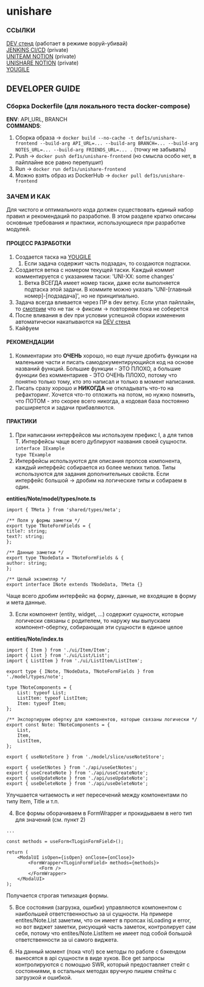 # unishare

### ССЫЛКИ

[DEV стенд](http://176.114.90.241/) (работает в режиме воруй-убивай)  
[JENKINS CI/CD](https://176.114.90.241:8080/) (private)  
[UNITEAM NOTION](https://www.notion.so/UNITEAM-1049780386b880adbbe1e3480e5159ce?pvs=4) (private)  
[UNISHARE NOTION](https://www.notion.so/UNISHARE-1709780386b880388d2dfbbc751678c3?pvs=4) (private)  
[YOUGILE](https://ru.yougile.com/board/kyihl3hhjnbh)  

## DEVELOPER GUIDE
### Сборка Dockerfile (для локального теста docker-compose)

**ENV**: API_URL, BRANCH  
**COMMANDS**:
1. Сборка образа -> `docker build --no-cache -t def1s/unishare-frontend --build-arg API_URL=... --build-arg BRANCH=... --build-arg NOTES_URL=... --build-arg FRIENDS_URL=... .` (точку не забывать)
2. Push -> `docker push def1s/unishare-frontend` (но смысла особо нет, в пайплайне все равно перепушит)
3. Run -> `docker run def1s/unishare-frontend`
4. Можно взять образ из DockerHub -> `docker pull def1s/unishare-frontend`

### ЗАЧЕМ И КАК
Для чистого и оптимального кода должен существовать единый набор правил и рекомендаций по разработке. В этом разделе кратко описаны
основные требования и практики, использующиеся при разработке модулей.

#### ПРОЦЕСС РАЗРАБОТКИ

1. Создается таска на [YOUGILE](https://ru.yougile.com/board/kyihl3hhjnbh)
   1. Если задача содержит часть подзадач, то создаются подтаски.
2. Создается ветка с номером текущей таски. Каждый коммит комментируется с указанием таски: 'UNI-XX: some changes'
   1. Ветка ВСЕГДА имеет номер таски, даже если выполняется подтаска этой задачи. В коммите можно
указать 'UNI-[главный номер]-[подзадача]', но не принципиально.
3. Задача всегда вливается через ПР в dev ветку. Если упал пайплайн, то [смотрим](https://176.114.90.241:8080/)   что не так -> фиксим -> повторяем пока не соберется
4. После вливания в dev при условии успешной сборки изменения автоматически накатываются на [DEV стенд](http://176.114.90.241/)  
5. Кайфуем

#### РЕКОМЕНДАЦИИ
1. Комментарии это **ОЧЕНЬ** хорошо, но еще лучше дробить функции на маленькие части и писать самодокументирующийся код
на основе названий функций. Большие функции - ЭТО ПЛОХО, а большие функции без комментариев - ЭТО ОЧЕНЬ ПЛОХО, потому что
понятно только тому, кто это написал и только в момент написания.
2. Писать сразу хорошо и **НИКОГДА** не откладывать что-то на рефакторинг. Хочется что-то отложить на потом, но нужно
помнить, что ПОТОМ - это скорее всего никогда, а кодовая база постоянно расширяется и задачи прибавляются.

#### ПРАКТИКИ
1. При написании интерфейсов мы используем префикс I, а для типов T. Интерфейсы чаще всего дублируют названия своей сущности.  
`interface IExample`  
`type TExample`
2. Интерфейсы используются для описания пропсов компонента, каждый интерфейс собирается из более мелких типов.
Типы используются для задания дополнительных свойств. Если интерфейс большой -> дробим на логические типы и собираем в один.

**entities/Note/model/types/note.ts**
```
import { TMeta } from 'shared/types/meta';

/** Поля у формы заметки */
export type TNoteFormFields = {
title?: string;
text?: string;
};

/** Данные заметки */
export type TNodeData = TNoteFormFields & {
author: string;
};

/** Целый экземпляр */
export interface INote extends TNodeData, TMeta {}
```
Чаще всего дробим интерфейс на форму, данные, не входящие в форму и мета данные.

3. Если компонент (entity, widget, ...) содержит сущности, которые логически связаны с
родителем, то наружу мы выпускаем компонент-обертку, собирающая эти сущности в
единое целое

**entities/Note/index.ts**
```
import { Item } from './ui/Item/Item';
import { List } from './ui/List/List';
import { ListItem } from './ui/ListItem/ListItem';

export type { INote, TNodeData, TNoteFormFields } from './model/types/note';

type TNoteComponents = {
	List: typeof List;
	ListItem: typeof ListItem;
	Item: typeof Item;
};

/** Экспортируем обертку для компонентов, которые связаны логически */
export const Note: TNoteComponents = {
	List,
	Item,
	ListItem,
};

export { useNoteStore } from './model/slice/useNoteStore';

export { useGetNotes } from './api/useGetNotes';
export { useCreateNote } from './api/useCreateNote';
export { useUpdateNote } from './api/useUpdateNote';
export { useDeleteNote } from './api/useDeleteNote';
```
Улучшается читаемость и нет пересечений между компонентами по типу Item, Title и т.п.

4. Все формы оборачиваем в FormWrapper и прокидываем в него тип для значений (см. пункт 2)
```
...

const methods = useForm<TLoginFormField>();

return (
    <ModalUI isOpen={isOpen} onClose={onClose}>
        <FormWrapper<TLoginFormField> methods={methods}>
            <Form />
        </FormWrapper>
    </ModalUI>
);
```
Получается строгая типизация формы.

5. Все состояния (загрузка, ошибки) управляются компонентом с наибольшей ответственностью за ui сущности.
На примере entites/Note.List заметим, что он имеет в пропсах isLoading и error, но вот виджет заметки, рисующий часть заметок,
контролирует сам себя, потому что entites/Note.ListItem не имеет под собой большой ответственности за ui самого виджета.

6. На данный момент (пока что!) все методы по работе с бэкендом выносятся в api сущности в виде хуков. Все get запросы
контролируются с помощью SWR, который предоставляет стейт с состояниями, в остальных методах вручную пишем
стейты с загрузкой и ошибкой.
